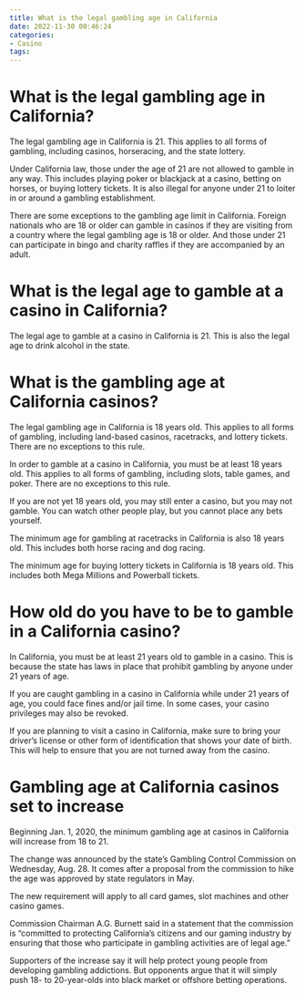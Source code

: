 ```yaml
---
title: What is the legal gambling age in California
date: 2022-11-30 00:46:24
categories:
- Casino
tags:
---
```



#  What is the legal gambling age in California?

The legal gambling age in California is 21. This applies to all forms of gambling, including casinos, horseracing, and the state lottery.

Under California law, those under the age of 21 are not allowed to gamble in any way. This includes playing poker or blackjack at a casino, betting on horses, or buying lottery tickets. It is also illegal for anyone under 21 to loiter in or around a gambling establishment.

There are some exceptions to the gambling age limit in California. Foreign nationals who are 18 or older can gamble in casinos if they are visiting from a country where the legal gambling age is 18 or older. And those under 21 can participate in bingo and charity raffles if they are accompanied by an adult.

#  What is the legal age to gamble at a casino in California?

The legal age to gamble at a casino in California is 21. This is also the legal age to drink alcohol in the state.

#  What is the gambling age at California casinos?

The legal gambling age in California is 18 years old. This applies to all forms of gambling, including land-based casinos, racetracks, and lottery tickets. There are no exceptions to this rule.

In order to gamble at a casino in California, you must be at least 18 years old. This applies to all forms of gambling, including slots, table games, and poker. There are no exceptions to this rule.

If you are not yet 18 years old, you may still enter a casino, but you may not gamble. You can watch other people play, but you cannot place any bets yourself.

The minimum age for gambling at racetracks in California is also 18 years old. This includes both horse racing and dog racing.

The minimum age for buying lottery tickets in California is 18 years old. This includes both Mega Millions and Powerball tickets.

#  How old do you have to be to gamble in a California casino?

In California, you must be at least 21 years old to gamble in a casino. This is because the state has laws in place that prohibit gambling by anyone under 21 years of age.

If you are caught gambling in a casino in California while under 21 years of age, you could face fines and/or jail time. In some cases, your casino privileges may also be revoked.

If you are planning to visit a casino in California, make sure to bring your driver’s license or other form of identification that shows your date of birth. This will help to ensure that you are not turned away from the casino.

#  Gambling age at California casinos set to increase

Beginning Jan. 1, 2020, the minimum gambling age at casinos in California will increase from 18 to 21.

The change was announced by the state’s Gambling Control Commission on Wednesday, Aug. 28. It comes after a proposal from the commission to hike the age was approved by state regulators in May.

The new requirement will apply to all card games, slot machines and other casino games.

Commission Chairman A.G. Burnett said in a statement that the commission is “committed to protecting California’s citizens and our gaming industry by ensuring that those who participate in gambling activities are of legal age.”

Supporters of the increase say it will help protect young people from developing gambling addictions. But opponents argue that it will simply push 18- to 20-year-olds into black market or offshore betting operations.